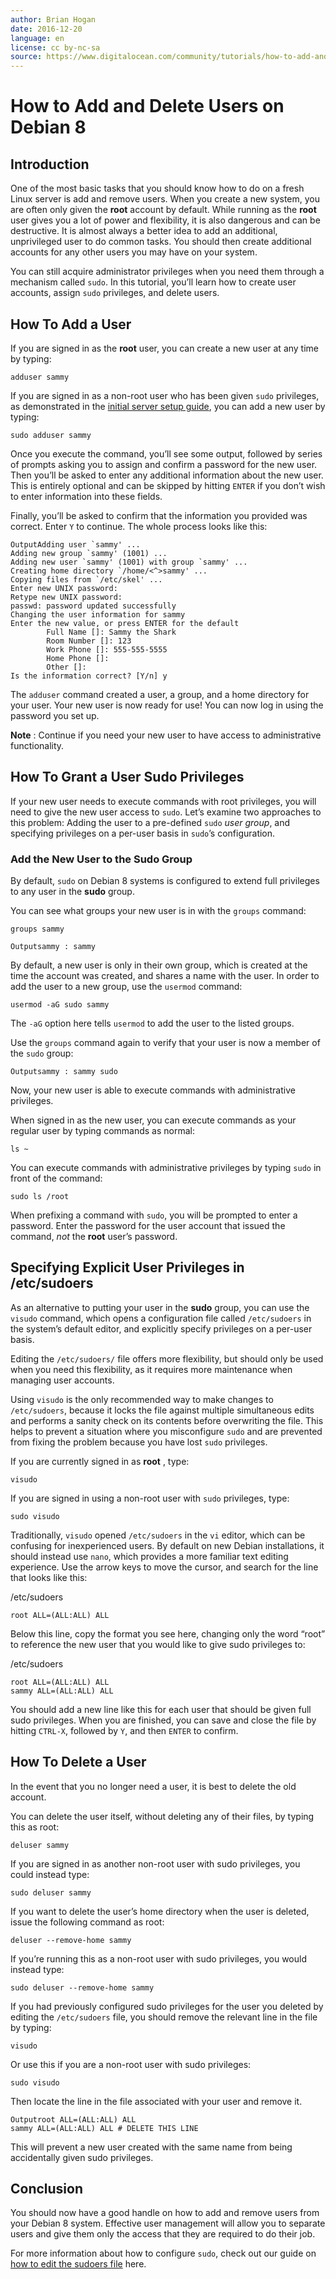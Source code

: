 ```yaml
---
author: Brian Hogan
date: 2016-12-20
language: en
license: cc by-nc-sa
source: https://www.digitalocean.com/community/tutorials/how-to-add-and-delete-users-on-debian-8
---
```


# How to Add and Delete Users on Debian 8

## Introduction

One of the most basic tasks that you should know how to do on a fresh Linux server is add and remove users. When you create a new system, you are often only given the **root** account by default. While running as the **root** user gives you a lot of power and flexibility, it is also dangerous and can be destructive. It is almost always a better idea to add an additional, unprivileged user to do common tasks. You should then create additional accounts for any other users you may have on your system.

You can still acquire administrator privileges when you need them through a mechanism called `sudo`. In this tutorial, you’ll learn how to create user accounts, assign `sudo` privileges, and delete users.

## How To Add a User

If you are signed in as the **root** user, you can create a new user at any time by typing:

    adduser sammy

If you are signed in as a non-root user who has been given `sudo` privileges, as demonstrated in the [initial server setup guide](initial-server-setup-with-debian-8), you can add a new user by typing:

    sudo adduser sammy

Once you execute the command, you’ll see some output, followed by series of prompts asking you to assign and confirm a password for the new user. Then you’ll be asked to enter any additional information about the new user. This is entirely optional and can be skipped by hitting `ENTER` if you don’t wish to enter information into these fields.

Finally, you’ll be asked to confirm that the information you provided was correct. Enter `Y` to continue. The whole process looks like this:

    OutputAdding user `sammy' ...
    Adding new group `sammy' (1001) ...
    Adding new user `sammy' (1001) with group `sammy' ...
    Creating home directory `/home/<^>sammy' ...
    Copying files from `/etc/skel' ...
    Enter new UNIX password:
    Retype new UNIX password:
    passwd: password updated successfully
    Changing the user information for sammy
    Enter the new value, or press ENTER for the default
            Full Name []: Sammy the Shark
            Room Number []: 123
            Work Phone []: 555-555-5555
            Home Phone []:
            Other []:
    Is the information correct? [Y/n] y

The `adduser` command created a user, a group, and a home directory for your user. Your new user is now ready for use! You can now log in using the password you set up.

**Note** : Continue if you need your new user to have access to administrative functionality.

## How To Grant a User Sudo Privileges

If your new user needs to execute commands with root privileges, you will need to give the new user access to `sudo`. Let’s examine two approaches to this problem: Adding the user to a pre-defined `sudo` _user group_, and specifying privileges on a per-user basis in `sudo`’s configuration.

### Add the New User to the Sudo Group

By default, `sudo` on Debian 8 systems is configured to extend full privileges to any user in the **sudo** group.

You can see what groups your new user is in with the `groups` command:

    groups sammy

    Outputsammy : sammy

By default, a new user is only in their own group, which is created at the time the account was created, and shares a name with the user. In order to add the user to a new group, use the `usermod` command:

    usermod -aG sudo sammy

The `-aG` option here tells `usermod` to add the user to the listed groups.

Use the `groups` command again to verify that your user is now a member of the `sudo` group:

    Outputsammy : sammy sudo

Now, your new user is able to execute commands with administrative privileges.

When signed in as the new user, you can execute commands as your regular user by typing commands as normal:

    ls ~

You can execute commands with administrative privileges by typing `sudo` in front of the command:

    sudo ls /root

When prefixing a command with `sudo`, you will be prompted to enter a password. Enter the password for the user account that issued the command, _not_ the **root** user’s password.

## Specifying Explicit User Privileges in /etc/sudoers

As an alternative to putting your user in the **sudo** group, you can use the `visudo` command, which opens a configuration file called `/etc/sudoers` in the system’s default editor, and explicitly specify privileges on a per-user basis.

Editing the `/etc/sudoers/` file offers more flexibility, but should only be used when you need this flexibility, as it requires more maintenance when managing user accounts.

Using `visudo` is the only recommended way to make changes to `/etc/sudoers`, because it locks the file against multiple simultaneous edits and performs a sanity check on its contents before overwriting the file. This helps to prevent a situation where you misconfigure `sudo` and are prevented from fixing the problem because you have lost `sudo` privileges.

If you are currently signed in as **root** , type:

    visudo

If you are signed in using a non-root user with `sudo` privileges, type:

    sudo visudo

Traditionally, `visudo` opened `/etc/sudoers` in the `vi` editor, which can be confusing for inexperienced users. By default on new Debian installations, it should instead use `nano`, which provides a more familiar text editing experience. Use the arrow keys to move the cursor, and search for the line that looks like this:

/etc/sudoers

    root ALL=(ALL:ALL) ALL

Below this line, copy the format you see here, changing only the word “root” to reference the new user that you would like to give sudo privileges to:

/etc/sudoers

    root ALL=(ALL:ALL) ALL
    sammy ALL=(ALL:ALL) ALL

You should add a new line like this for each user that should be given full sudo privileges. When you are finished, you can save and close the file by hitting `CTRL-X`, followed by `Y`, and then `ENTER` to confirm.

## How To Delete a User

In the event that you no longer need a user, it is best to delete the old account.

You can delete the user itself, without deleting any of their files, by typing this as root:

    deluser sammy

If you are signed in as another non-root user with sudo privileges, you could instead type:

    sudo deluser sammy

If you want to delete the user’s home directory when the user is deleted, issue the following command as root:

    deluser --remove-home sammy

If you’re running this as a non-root user with sudo privileges, you would instead type:

    sudo deluser --remove-home sammy

If you had previously configured sudo privileges for the user you deleted by editing the `/etc/sudoers` file, you should remove the relevant line in the file by typing:

    visudo

Or use this if you are a non-root user with sudo privileges:

    sudo visudo

Then locate the line in the file associated with your user and remove it.

    Outputroot ALL=(ALL:ALL) ALL
    sammy ALL=(ALL:ALL) ALL # DELETE THIS LINE

This will prevent a new user created with the same name from being accidentally given sudo privileges.

## Conclusion

You should now have a good handle on how to add and remove users from your Debian 8 system. Effective user management will allow you to separate users and give them only the access that they are required to do their job.

For more information about how to configure `sudo`, check out our guide on [how to edit the sudoers file](https://www.digitalocean.com/community/articles/how-to-edit-the-sudoers-file-on-ubuntu-and-centos) here.
